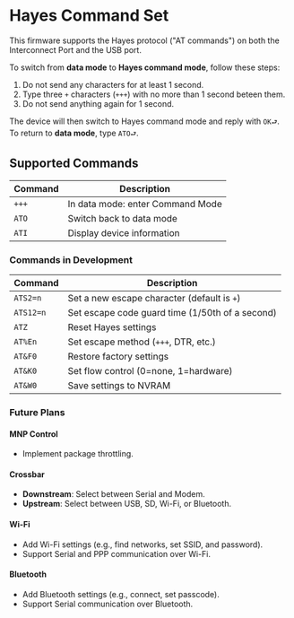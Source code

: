 # Hayes Command Set

This firmware supports the Hayes protocol ("AT commands") on both the Interconnect Port and the USB port.

To switch from **data mode** to **Hayes command mode**, follow these steps:
1. Do not send any characters for at least 1 second.
2. Type three `+` characters (`+++`) with no more than 1 second beteen them.
3. Do not send anything again for 1 second.

The device will then switch to Hayes command mode and reply with `OK⮐`.  
To return to **data mode**, type `ATO⮐`.

## Supported Commands

| Command | Description                          |
|---------|--------------------------------------|
| `+++`   | In data mode: enter Command Mode     |
| `ATO`   | Switch back to data mode             |
| `ATI`   | Display device information           |

### Commands in Development

| Command    | Description                                      |
|------------|--------------------------------------------------|
| `ATS2=n`   | Set a new escape character (default is `+`)      |
| `ATS12=n`  | Set escape code guard time (1/50th of a second)  |
| `ATZ`      | Reset Hayes settings                             |
| `AT%En`    | Set escape method (`+++`, DTR, etc.)             |
| `AT&F0`    | Restore factory settings                         |
| `AT&K0`    | Set flow control (0=none, 1=hardware)            |
| `AT&W0`    | Save settings to NVRAM                           |

### Future Plans

#### MNP Control
- Implement package throttling.

#### Crossbar
- **Downstream**: Select between Serial and Modem.
- **Upstream**: Select between USB, SD, Wi-Fi, or Bluetooth.

#### Wi-Fi
- Add Wi-Fi settings (e.g., find networks, set SSID, and password).
- Support Serial and PPP communication over Wi-Fi.

#### Bluetooth
- Add Bluetooth settings (e.g., connect, set passcode).
- Support Serial communication over Bluetooth.


